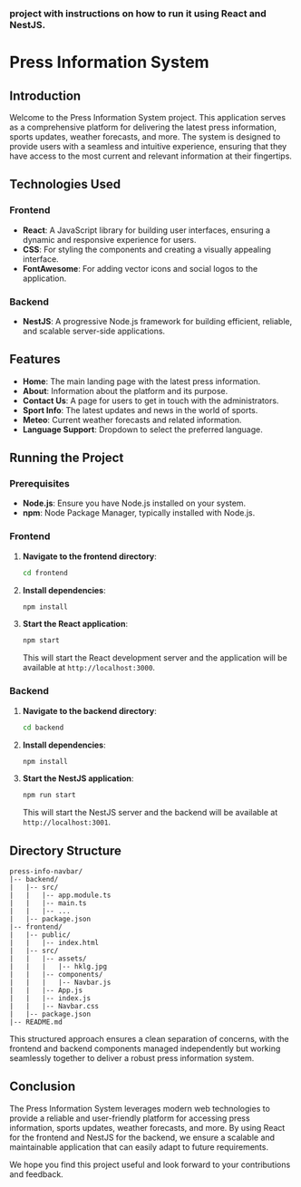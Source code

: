 ### project  with instructions on how to run it using React and NestJS.



# Press Information System

## Introduction

Welcome to the Press Information System project. This application serves as a comprehensive platform for delivering the latest press information, sports updates, weather forecasts, and more. The system is designed to provide users with a seamless and intuitive experience, ensuring that they have access to the most current and relevant information at their fingertips.

## Technologies Used

### Frontend
- **React**: A JavaScript library for building user interfaces, ensuring a dynamic and responsive experience for users.
- **CSS**: For styling the components and creating a visually appealing interface.
- **FontAwesome**: For adding vector icons and social logos to the application.

### Backend
- **NestJS**: A progressive Node.js framework for building efficient, reliable, and scalable server-side applications.

## Features

- **Home**: The main landing page with the latest press information.
- **About**: Information about the platform and its purpose.
- **Contact Us**: A page for users to get in touch with the administrators.
- **Sport Info**: The latest updates and news in the world of sports.
- **Meteo**: Current weather forecasts and related information.
- **Language Support**: Dropdown to select the preferred language.

## Running the Project

### Prerequisites

- **Node.js**: Ensure you have Node.js installed on your system.
- **npm**: Node Package Manager, typically installed with Node.js.

### Frontend

1. **Navigate to the frontend directory**:
    ```bash
    cd frontend
    ```

2. **Install dependencies**:
    ```bash
    npm install
    ```

3. **Start the React application**:
    ```bash
    npm start
    ```

    This will start the React development server and the application will be available at `http://localhost:3000`.

### Backend

1. **Navigate to the backend directory**:
    ```bash
    cd backend
    ```

2. **Install dependencies**:
    ```bash
    npm install
    ```

3. **Start the NestJS application**:
    ```bash
    npm run start
    ```

    This will start the NestJS server and the backend will be available at `http://localhost:3001`.

## Directory Structure

```
press-info-navbar/
|-- backend/
|   |-- src/
|   |   |-- app.module.ts
|   |   |-- main.ts
|   |   |-- ...
|   |-- package.json
|-- frontend/
|   |-- public/
|   |   |-- index.html
|   |-- src/
|   |   |-- assets/
|   |   |   |-- hklg.jpg
|   |   |-- components/
|   |   |   |-- Navbar.js
|   |   |-- App.js
|   |   |-- index.js
|   |   |-- Navbar.css
|   |-- package.json
|-- README.md
```

This structured approach ensures a clean separation of concerns, with the frontend and backend components managed independently but working seamlessly together to deliver a robust press information system.

## Conclusion

The Press Information System leverages modern web technologies to provide a reliable and user-friendly platform for accessing press information, sports updates, weather forecasts, and more. By using React for the frontend and NestJS for the backend, we ensure a scalable and maintainable application that can easily adapt to future requirements.

We hope you find this project useful and look forward to your contributions and feedback.

